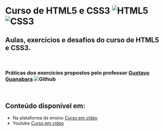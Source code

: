 # Curso de HTML5 e CSS3 ![HTML5](https://icons.iconarchive.com/icons/martz90/hex/32/html-5-icon.png) ![CSS3]( https://icons.iconarchive.com/icons/martz90/hex/32/css-3-icon.png)
  ## Aulas, exercícios e desafios do curso de HTML5 e CSS3.

  <br/>

  ### Práticas dos exercícios propostos pelo professor [Gustavo Guanabara](https://github.com/gustavoguanabara/html-css) ![Github](https://icons.iconarchive.com/icons/papirus-team/papirus-apps/24/github-icon.png)
  
  <br/>

  ## Conteúdo disponível em:
  * Na plataforma de ensino [Curso em vídeo](https://www.cursoemvideo.com/meus-cursos/)
  * Youtube [Curso em vídeo](https://www.youtube.com/user/cursosemvideo)




